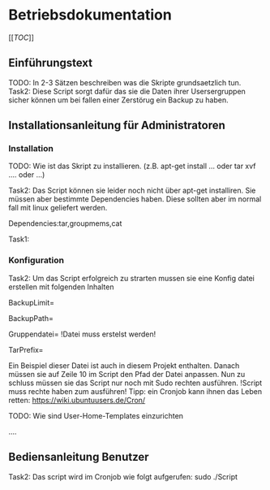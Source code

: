 # Betriebsdokumentation
[[_TOC_]]
## Einführungstext 

TODO: In 2-3 Sätzen beschreiben was die Skripte grundsaetzlich tun.
Task2: Diese Script sorgt dafür das sie die Daten ihrer Usersergruppen sicher können um bei fallen einer Zerstörug ein Backup zu haben.

## Installationsanleitung für Administratoren

### Installation

TODO: Wie ist das Skript zu installieren. (z.B. apt-get install ... oder tar xvf .... oder ...)

Task2: Das Script können sie leider noch nicht über apt-get installiren. Sie müssen aber bestimmte Dependencies haben. Diese sollten aber im normal fall mit linux geliefert werden.

Dependencies:tar,groupmems,cat 

Task1:
### Konfiguration
Task2:
Um das Script erfolgreich zu strarten mussen sie eine Konfig datei erstellen mit folgenden Inhalten

BackupLimit=

BackupPath=

Gruppendatei= !Datei muss erstelst werden!

TarPrefix=

Ein Beispiel dieser Datei ist auch in diesem Projekt enthalten.
Danach müssen sie auf Zeile 10 im Script den Pfad der Datei anpassen.
Nun zu schluss müssen sie das Script nur noch mit Sudo rechten ausführen. 
!Script muss rechte haben zum ausführen!
Tipp: ein Cronjob kann ihnen das Leben retten: https://wiki.ubuntuusers.de/Cron/

TODO: Wie sind User-Home-Templates einzurichten

....

## Bediensanleitung Benutzer
Task2: Das script wird im Cronjob wie folgt aufgerufen: sudo ./Script

